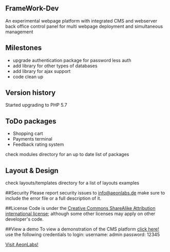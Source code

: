 ## FrameWork-Dev
An experimental webpage platform with integrated CMS and webserver back office control panel for multi webpage deployment and simultaneous management

## Milestones
- upgrade authentication package for password less auth
- add library for other types of databases
- add library for ajax support
- code clean up

## Version history
Started upgrading to PHP 5.7

## ToDo packages
- Shopping cart
- Payments terminal
- Feedback rating system

check modules directory for an up to date list of packages
## Layout & Design
check layouts/templates directory for a list of layouts examples 


##Security
Please report security issues to info@aeonlabs.de make sure to include the error file or a full description of it.

##License
Code is under the [Creative Commons ShareAlike Attribution international license](http://creativecommons.org/licenses/by-sa/4.0/); although some other licenses may apply on other developer's code.

##View a demo
To view a demonstration of the CMS platform [click here!](http://aeonlabs.solutions/sitebuilder/index.php)
use the following credentials to login:
username: admin
password: 12345


[Visit AeonLabs!](http://www.aeonlabs.solutions)
